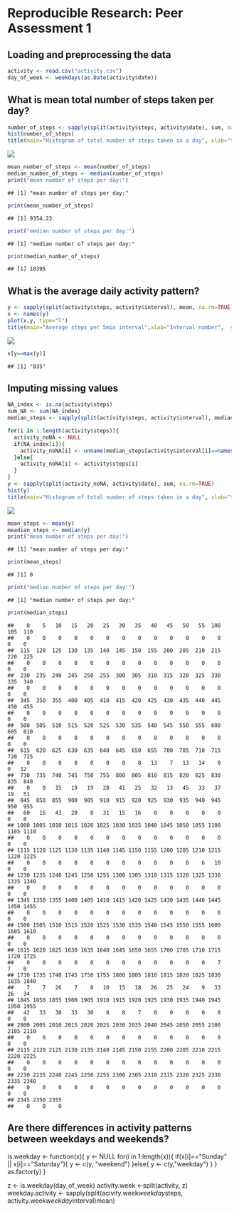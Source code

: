 # Reproducible Research: Peer Assessment 1


## Loading and preprocessing the data

```r
activity <- read.csv("activity.csv")
day_of_week <- weekdays(as.Date(activity$date))
```

## What is mean total number of steps taken per day?

```r
number_of_steps <- sapply(split(activity$steps, activity$date), sum, na.rm=TRUE)
hist(number_of_steps)
title(main="Histogram of total number of steps taken in a day", xlab="total number of steps", ylab="counts")
```

![](PA1_template_files/figure-html/unnamed-chunk-2-1.png) 

```r
mean_number_of_steps <- mean(number_of_steps)
median_number_of_steps <- median(number_of_steps)
print("mean number of steps per day:")
```

```
## [1] "mean number of steps per day:"
```

```r
print(mean_number_of_steps)
```

```
## [1] 9354.23
```

```r
print("median number of steps per day:")
```

```
## [1] "median number of steps per day:"
```

```r
print(median_number_of_steps)
```

```
## [1] 10395
```

## What is the average daily activity pattern?

```r
y <- sapply(split(activity$steps, activity$interval), mean, na.rm=TRUE)
x <- names(y)
plot(x,y, type="l")
title(main="Average steps per 5min interval",xlab="Interval number",  ylab="Average number of steps")
```

![](PA1_template_files/figure-html/unnamed-chunk-3-1.png) 

```r
x[y==max(y)]
```

```
## [1] "835"
```


## Imputing missing values

```r
NA_index <- is.na(activity$steps)
num_NA <- sum(NA_index)
median_steps <- sapply(split(activity$steps, activity$interval), median, na.rm=TRUE)

for(i in 1:length(activity$steps)){
  activity_noNA <- NULL
  if(NA_index[i]){
    activity_noNA[i] <- unname(median_steps[activity$interval[i]==names(median_steps)])
  }else{
    activity_noNA[i] <- activity$steps[i]
  }
}
y <- sapply(split(activity_noNA, activity$date), sum, na.rm=TRUE)
hist(y)
title(main="Histogram of total number of steps taken in a day", xlab="total number of steps", ylab="counts")
```

![](PA1_template_files/figure-html/unnamed-chunk-4-1.png) 

```r
mean_steps <- mean(y)
meadian_steps <- median(y)
print("mean number of steps per day:")
```

```
## [1] "mean number of steps per day:"
```

```r
print(mean_steps)
```

```
## [1] 0
```

```r
print("median number of steps per day:")
```

```
## [1] "median number of steps per day:"
```

```r
print(median_steps)
```

```
##    0    5   10   15   20   25   30   35   40   45   50   55  100  105  110 
##    0    0    0    0    0    0    0    0    0    0    0    0    0    0    0 
##  115  120  125  130  135  140  145  150  155  200  205  210  215  220  225 
##    0    0    0    0    0    0    0    0    0    0    0    0    0    0    0 
##  230  235  240  245  250  255  300  305  310  315  320  325  330  335  340 
##    0    0    0    0    0    0    0    0    0    0    0    0    0    0    0 
##  345  350  355  400  405  410  415  420  425  430  435  440  445  450  455 
##    0    0    0    0    0    0    0    0    0    0    0    0    0    0    0 
##  500  505  510  515  520  525  530  535  540  545  550  555  600  605  610 
##    0    0    0    0    0    0    0    0    0    0    0    0    0    0    0 
##  615  620  625  630  635  640  645  650  655  700  705  710  715  720  725 
##    0    0    0    0    0    0    0    8   13    7   13   14    0    0   12 
##  730  735  740  745  750  755  800  805  810  815  820  825  830  835  840 
##    0    0   15   19   19   28   41   25   32   13   45   33   37   19   51 
##  845  850  855  900  905  910  915  920  925  930  935  940  945  950  955 
##   60   16   43   20    8   31   15   16    0    0    0    0    0    0    0 
## 1000 1005 1010 1015 1020 1025 1030 1035 1040 1045 1050 1055 1100 1105 1110 
##    0    0    0    0    0    0    0    0    0    0    0    0    0    0    0 
## 1115 1120 1125 1130 1135 1140 1145 1150 1155 1200 1205 1210 1215 1220 1225 
##    0    0    0    0    0    0    0    0    0    0    0    6   10    0    0 
## 1230 1235 1240 1245 1250 1255 1300 1305 1310 1315 1320 1325 1330 1335 1340 
##    0    0    0    0    0    0    0    0    0    0    0    0    0    0    0 
## 1345 1350 1355 1400 1405 1410 1415 1420 1425 1430 1435 1440 1445 1450 1455 
##    0    0    0    0    0    0    0    0    0    0    0    0    0    0    0 
## 1500 1505 1510 1515 1520 1525 1530 1535 1540 1545 1550 1555 1600 1605 1610 
##    0    0    0    0    0    0    0    0    0    0    0    0    0    0    0 
## 1615 1620 1625 1630 1635 1640 1645 1650 1655 1700 1705 1710 1715 1720 1725 
##    0    0    0    0    0    0    0    0    0    0    0    0    7    7    0 
## 1730 1735 1740 1745 1750 1755 1800 1805 1810 1815 1820 1825 1830 1835 1840 
##    7    7   26    7    0   10   15   18   26   25   24    9   33   26   34 
## 1845 1850 1855 1900 1905 1910 1915 1920 1925 1930 1935 1940 1945 1950 1955 
##   42   33   30   33   30    8    8    7    0    0    0    0    0    0    0 
## 2000 2005 2010 2015 2020 2025 2030 2035 2040 2045 2050 2055 2100 2105 2110 
##    0    0    0    0    0    0    0    0    0    0    0    0    0    0    0 
## 2115 2120 2125 2130 2135 2140 2145 2150 2155 2200 2205 2210 2215 2220 2225 
##    0    0    0    0    0    0    0    0    0    0    0    0    0    0    0 
## 2230 2235 2240 2245 2250 2255 2300 2305 2310 2315 2320 2325 2330 2335 2340 
##    0    0    0    0    0    0    0    0    0    0    0    0    0    0    0 
## 2345 2350 2355 
##    0    0    0
```

## Are there differences in activity patterns between weekdays and weekends?

is.weekday <- function(x){
  y <- NULL
  for(i in 1:length(x)){
  if(x[i]=="Sunday" || x[i]=="Saturday"){
    y <- c(y, "weekend")
  }else{
    y <- c(y,"weekday")
  }
  }
  as.factor(y)
}

z <- is.weekday(day_of_week)
activity.week <-split(activity, z)
weekday.activity <- sapply(split(acivity.week$weekday$steps, activity.week$weekday$interval)mean)


